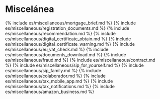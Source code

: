 # Miscelánea

{% include es/miscellaneous/mortgage_brief.md %}
{% include es/miscellaneous/registration_documents.md %}
{% include es/miscellaneous/recommendation.md %}
{% include es/miscellaneous/digital_certificate_obtain.md %}
{% include es/miscellaneous/digital_certificate_warning.md %}
{% include es/miscellaneous/eu_vat_check.md %}
{% include es/miscellaneous/documents_download.md %}
{% include es/miscellaneous/fraud.md %}
{% include es/miscellaneous/contract.md %}
{% include es/miscellaneous/sip_for_yourself.md %}
{% include es/miscellaneous/sip_family.md %}
{% include es/miscellaneous/colaborador.md %}
{% include es/miscellaneous/tax_mobile_app.md %}
{% include es/miscellaneous/tax_notifications.md %}
{% include es/miscellaneous/amazon_business.md %} 
